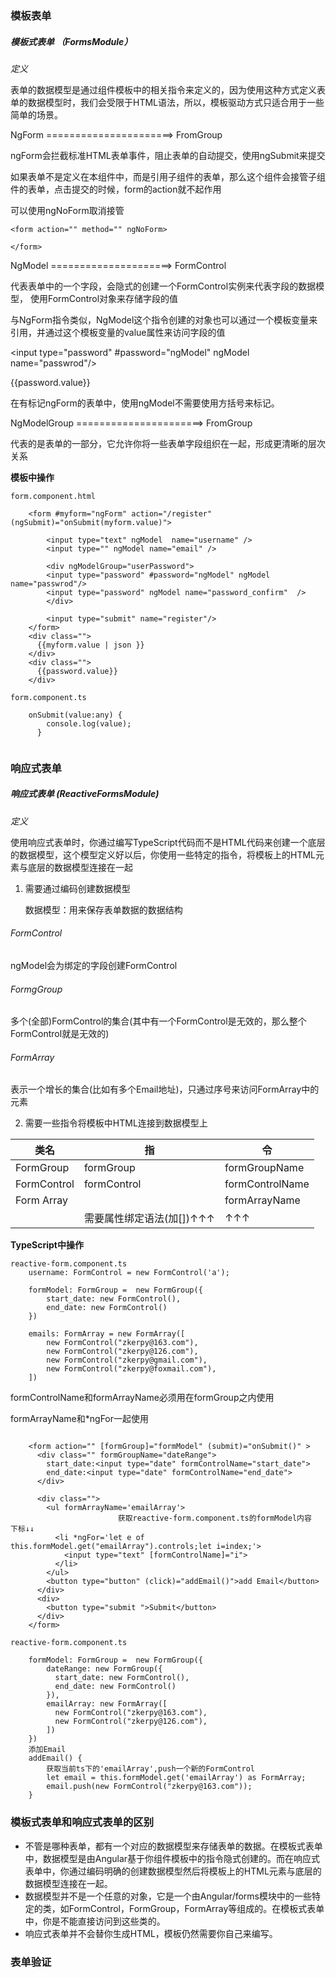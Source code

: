 ### 模板表单

##### 模板式表单 （FormsModule）

*定义*

表单的数据模型是通过组件模板中的相关指令来定义的，因为使用这种方式定义表单的数据模型时，我们会受限于HTML语法，所以，模板驱动方式只适合用于一些简单的场景。


NgForm ======================> FromGroup

ngForm会拦截标准HTML表单事件，阻止表单的自动提交，使用ngSubmit来提交

如果表单不是定义在本组件中，而是引用子组件的表单<app-from></app-from>，那么这个组件会接管子组件的表单，点击提交的时候，form的action就不起作用

可以使用ngNoForm取消接管

	<form action="" method="" ngNoForm>

	</form>
 

NgModel =====================> FormControl

代表表单中的一个字段，会隐式的创建一个FormControl实例来代表字段的数据模型，
使用FormControl对象来存储字段的值

与NgForm指令类似，NgModel这个指令创建的对象也可以通过一个模板变量来引用，并通过这个模板变量的value属性来访问字段的值

  <input type="password" #password="ngModel" ngModel  name="passwrod"/>

  {{password.value}}

在有标记ngForm的表单中，使用ngModel不需要使用方括号来标记。



NgModelGroup ======================> FromGroup

代表的是表单的一部分，它允许你将一些表单字段组织在一起，形成更清晰的层次关系


**模板中操作**
```
form.component.html

	<form #myform="ngForm" action="/register" (ngSubmit)="onSubmit(myform.value)">
	  
		<input type="text" ngModel  name="username" />
		<input type="" ngModel name="email" />
	  
		<div ngModelGroup="userPassword">
		<input type="password" #password="ngModel" ngModel  name="passwrod"/>
		<input type="password" ngModel name="password_confirm"  />
		</div>

		<input type="submit" name="register"/>
	</form>
	<div class="">
	  {{myform.value | json }}
	</div>
	<div class="">
	  {{password.value}}
	</div>

form.component.ts

	onSubmit(value:any) {
	    console.log(value);
	  }


```

### 响应式表单

##### 响应式表单 (ReactiveFormsModule)

*定义*

使用响应式表单时，你通过编写TypeScript代码而不是HTML代码来创建一个底层的数据模型，这个模型定义好以后，你使用一些特定的指令，将模板上的HTML元素与底层的数据模型连接在一起

1. 需要通过编码创建数据模型
	
	数据模型：用来保存表单数据的数据结构

###### FormControl 

ngModel会为绑定的字段创建FormControl

###### FormgGroup

多个(全部)FormControl的集合(其中有一个FormControl是无效的，那么整个FormControl就是无效的)

###### FormArray

表示一个增长的集合(比如有多个Email地址)，只通过序号来访问FormArray中的元素


2. 需要一些指令将模板中HTML连接到数据模型上

| 类名  | 指 |  令 | 
| -- | -- | -- |
| FormGroup |  formGroup |  formGroupName |
| FormControl | formControl | formControlName |
| Form Array | | formArrayName |
|  |  需要属性绑定语法(加[])↑↑↑   | ↑↑↑|

**TypeScript中操作**

```
reactive-form.component.ts
	username: FormControl = new FormControl('a');

	formModel: FormGroup =  new FormGroup({
		start_date: new FormControl(),
		end_date: new FormControl()
	})

	emails: FormArray = new FormArray([
		new FormControl("zkerpy@163.com"),
		new FormControl("zkerpy@126.com"),
		new FormControl("zkerpy@gmail.com"),
		new FormControl("zkerpy@foxmail.com"),
	])
```

formControlName和formArrayName必须用在formGroup之内使用

formArrayName和*ngFor一起使用


```

	<form action="" [formGroup]="formModel" (submit)="onSubmit()" >
	  <div class="" formGroupName="dateRange">
	    start_date:<input type="date" formControlName="start_date">
	    end_date:<input type="date" formControlName="end_date">
	  </div>

	  <div class="">
	    <ul formArrayName='emailArray'>
	    				获取reactive-form.component.ts的formModel内容	下标↓↓		
	      <li *ngFor='let e of this.formModel.get("emailArray").controls;let i=index;'>
	        <input type="text" [formControlName]="i">
	      </li>
	    </ul>
	    <button type="button" (click)="addEmail()">add Email</button>
	  </div>
	  <div>
	    <button type="submit ">Submit</button>
	  </div>
	</form>

reactive-form.component.ts

	formModel: FormGroup =  new FormGroup({
	    dateRange: new FormGroup({
	      start_date: new FormControl(),
	      end_date: new FormControl()
	    }),
	    emailArray: new FormArray([
	      new FormControl("zkerpy@163.com"),
	      new FormControl("zkerpy@126.com"),
	    ])
	})
	添加Email
	addEmail() {
		获取当前ts下的'emailArray',push一个新的FormControl
		let email = this.formModel.get('emailArray') as FormArray;
		email.push(new FormControl("zkerpy@163.com"));
	}

```






### 模板式表单和响应式表单的区别

- 不管是哪种表单，都有一个对应的数据模型来存储表单的数据。在模板式表单中，数据模型是由Angular基于你组件模板中的指令隐式创建的。而在响应式表单中，你通过编码明确的创建数据模型然后将模板上的HTML元素与底层的数据模型连接在一起。
- 数据模型并不是一个任意的对象，它是一个由Angular/forms模块中的一些特定的类，如FormControl，FormGroup，FormArray等组成的。在模板式表单中，你是不能直接访问到这些类的。
- 响应式表单并不会替你生成HTML，模板仍然需要你自己来编写。


### 表单验证
